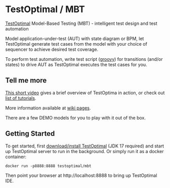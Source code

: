 # TestOptimal / MBT
[TestOptimal](https://testoptimal.com) Model-Based Testing (MBT) - intelligent test design and test automation

Model application-under-test (AUT) with state diagram or BPM, let TestOptimal generate test cases from the model with your choice of sequencer to achieve desired test coverage.

To perform test automation, write test script ([groovy](https://groovy-lang.org/testing.html)) for transitions (and/or states) to drive AUT as TestOptimal executes the test cases for you.

## Tell me more

[This short video](https://www.youtube.com/watch?v=n6tZTlgHULc) gives a brief overview of TestOptima in action, or check out [list of tutorials](https://testoptimal.com/v6/wiki/doku.php?id=tutorial:tutorial_lst).

More information available at [wiki pages](https://testoptimal.com/wiki).

There are a few DEMO models for you to play with it out of the box.  


## Getting Started

To get started, first [download/install TestOptimal](https://testoptimal.com/#Download) (JDK 17 required) and start up TestOptimal server to run in the background. Or simply run it as a docker container:

    docker run -p8888:8888 testoptimal/mbt 
    
Then point your browser at http://localhost:8888 to bring up TestOptimal IDE.






